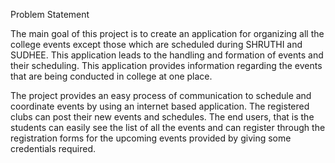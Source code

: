 Problem Statement

The main goal of this project is to create an application for organizing all the college events except those which are scheduled during SHRUTHI and SUDHEE. This application leads to the handling and formation of events and their scheduling. This application provides information regarding the events that are being
conducted in college at one place.

The project provides an easy process of communication to schedule and coordinate events by using an internet based application. The registered clubs can post their new events and schedules. The end users, that is the students can easily see the list of all the events and can register through the registration forms for the upcoming events provided by giving some credentials required.